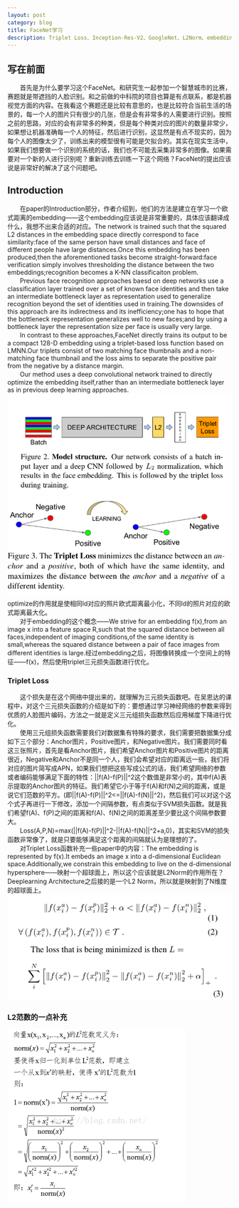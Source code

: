```yaml
---
layout: post
category: blog
title: FaceNet学习
description: Triplet Loss、Inception-Res-V2、GoogleNet、L2Norm、embedding
---
```


## 写在前面
　　首先是为什么要学习这个FaceNet。和研究生一起参加一个智慧城市的比赛，赛题就是带遮挡的人脸识别。和之前做的中科院的项目也算是有点联系，都是机器视觉方面的内容。在我看这个赛题还是比较有意思的，也是比较符合当前生活的场景的，每一个人的图片只有很少的几张，但是会有非常多的人需要进行识别。按照之前的思路，对应的会有非常多的种类，但是每个种类对应的图片的数量非常少，如果想让机器准确每一个人的特征，然后进行识别，这显然是有点不现实的，因为每个人的图像太少了，训练出来的模型很有可能是欠拟合的。其实在现实生活中，如果我们想要做一个识别的系统的话，我们也不可能去采集非常多的图像。如果需要对一个新的人进行识别呢？重新训练去训练一下这个网络？FaceNet的提出应该说是非常好的解决了这个问题吧。

## Introduction
　　在paper的Introduction部分，作者介绍到，他们的方法是建立在学习一个欧式距离的embedding——这个embedding应该说是非常重要的，具体应该翻译成什么，我想不出来合适的对应。The network is trained such that the squared L2 distances in the embedding space directly correspond to face similarity:face of the same person have small distances and face of different people have large distances.Once this embedding has been produced,then the aforementioned tasks become straight-forward:face verification simply involves thresholding the distance between the two embeddings;recognition becomes a K-NN classificaiton problem.<br>
　　Previous face recognition approaches baesd on deep networks use a classification layer trained over a set of known face identities and then take an intermediate bottleneck layer as representation used to generalize recognition beyond the set of identities used in training.The downsides of this approach are its indirectness and its inefficiency;one has to hope that the bottleneck representation generalizes well to new faces;and by using a bottleneck layer the representation size per face is usually very large.<br>
　　In contrast to these approaches,FaceNet directly trains its output to be a compact 128-D embedding using a triplet-based loss function based on LMNN.Our triplets consist of two matching face thumbnails and a non-matching face thumbnail and the loss aims to separate the positive pair from the negative by a distance margin.<br>
　　Our method uses a deep convolutional network trained to directly optimize the embedding itself,rather than an intermediate bottleneck layer as in previous deep learning approaches.<br>
![](/downloads/facenetArchitecture.png)
![](/downloads/facenet.png)
　　optimize的作用就是使相同Id对应的照片欧式距离最小化，不同Id的照片对应的欧式距离最大化。<br>
　　对于embedding的这个概念——We strive for an embedding f(x),from an image x into a feature space R,such that the squared distance between all faces,independent of imaging conditions,of the same identity is small,whereas the squared distance between a pair of face images from different identities is large.经过embedding之后，将图像转换成一个空间上的特征——f(x)，然后使用triplet三元损失函数进行优化。

### Triplet Loss
　　这个损失是在这个网络中提出来的，就理解为三元损失函数吧。在吴恩达的课程中，对这个三元损失函数的介绍是如下的：要想通过学习神经网络的参数来得到优质的人脸图片编码，方法之一就是定义三元组损失函数然后应用梯度下降进行优化。<br>
　　使用三元组损失函数需要我们对数据集有特殊的要求，我们需要把数据集分成如下三个部分：Anchor图片，Positive图片，和Negative图片。我们需要同时看这三张照片，首先是看Anchor图片，我们希望Anchor图片和Positive图片的距离很近，Negative和Anchor不是同一个人，我们会希望对应的距离远一些，我们将对应的图片简写成APN，如果我们想把这些写成公式的话，我们希望网络的参数或者编码能够满足下面的特性：||f(A)-f(P)||^2这个数值是非常小的，其中f(A)表示提取的Anchor图片的特征。我们希望它小于等于f(A)和f(N)之间的距离，或是说它们范数的平方。(即||f(A)-f(P)||^2<=||f(A)-f(N)||^2)，然后我们可以对这个这个式子再进行一下修改，添加一个间隔参数，有点类似于SVM损失函数。就是我们希望f(A)、f(P)之间的距离和f(A)、f(N)之间的距离差至少要比这个间隔参数要大。<br>
　　Loss(A,P,N)=max(||f(A)-f(P)||^2-||f(A)-f(N)||^2+a,0)，其实和SVM的损失函数非常像了，就是只要能够满足这个距离的间隔就认为是理想的了。<br>
　　对Triplet Loss函数补充一些paper中的内容：The embedding is represented by f(x).It embeds an image x into a d-dimensional Euclidean space.Additionally,we constrain this embedding to live on the d-dimensional hypersphere——映射一个超球面上，所以这个应该就是L2Norm的作用所在？Deeplearning Architecture之后接的是一个L2 Norm，所以就是映射到了N维度的超球面上。
![](/downloads/triplet1.png)
![](/downloads/triplet2.png)

### L2范数的一点补充
![](/downloads/L2Norm.png)